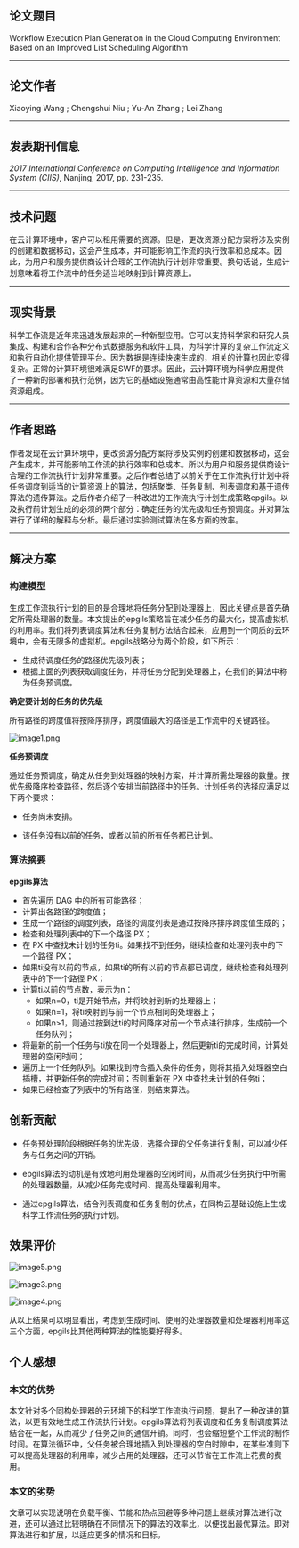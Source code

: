 ## 论文题目

Workflow Execution Plan Generation in the Cloud Computing Environment Based on an Improved List Scheduling Algorithm

---

## 论文作者

Xiaoying Wang ; Chengshui Niu ; Yu-An Zhang ; Lei Zhang

---

## 发表期刊信息

*2017 International Conference on Computing Intelligence and Information System (CIIS)*, Nanjing, 2017, pp. 231-235.

---

## 技术问题

在云计算环境中，客户可以租用需要的资源。但是，更改资源分配方案将涉及实例的创建和数据移动，这会产生成本，并可能影响工作流的执行效率和总成本。因此，为用户和服务提供商设计合理的工作流执行计划非常重要。换句话说，生成计划意味着将工作流中的任务适当地映射到计算资源上。

---

## 现实背景



科学工作流是近年来迅速发展起来的一种新型应用。它可以支持科学家和研究人员集成、构建和合作各种分布式数据服务和软件工具，为科学计算的复杂工作流定义和执行自动化提供管理平台。因为数据是连续快速生成的，相关的计算也因此变得复杂。正常的计算环境很难满足SWF的要求。因此，云计算环境为科学应用提供了一种新的部署和执行范例，因为它的基础设施通常由高性能计算资源和大量存储资源组成。



---

## 作者思路

作者发现在云计算环境中，更改资源分配方案将涉及实例的创建和数据移动，这会产生成本，并可能影响工作流的执行效率和总成本。所以为用户和服务提供商设计合理的工作流执行计划非常重要。之后作者总结了以前关于在工作流执行计划中将任务调度到适当的计算资源上的算法，包括聚类、任务复制、列表调度和基于遗传算法的遗传算法。之后作者介绍了一种改进的工作流执行计划生成策略epgils。以及执行前计划生成的必须的两个部分：确定任务的优先级和任务预调度。并对算法进行了详细的解释与分析。最后通过实验测试算法在多方面的效率。

---

## 解决方案

### 构建模型

生成工作流执行计划的目的是合理地将任务分配到处理器上，因此关键点是首先确定所需处理器的数量。本文提出的epgils策略旨在减少任务的最大化，提高虚拟机的利用率。我们将列表调度算法和任务复制方法结合起来，应用到一个同质的云环境中，会有无限多的虚拟机。epgils战略分为两个阶段，如下所示：

- 生成待调度任务的路径优先级列表； 
- 根据上面的列表获取调度任务，并将任务分配到处理器上，在我们的算法中称为任务预调度。

**确定要计划的任务的优先级**

所有路径的跨度值将按降序排序，跨度值最大的路径是工作流中的关键路径。

![image1.png](https://upload-images.jianshu.io/upload_images/18378077-967eef0dbb4cd2d7.png?imageMogr2/auto-orient/strip%7CimageView2/2/w/1240)

**任务预调度**

通过任务预调度，确定从任务到处理器的映射方案，并计算所需处理器的数量。按优先级降序检查路径，然后逐个安排当前路径中的任务。计划任务的选择应满足以下两个要求：

- 任务尚未安排。

- 该任务没有以前的任务，或者以前的所有任务都已计划。

### 算法摘要

**epgils算法**

- 首先遍历 DAG 中的所有可能路径；
- 计算出各路径的跨度值；
- 生成一个路径的调度列表，路径的调度列表是通过按降序排序跨度值生成的；
- 检查和处理列表中的下一个路径 PX；
- 在 PX 中查找未计划的任务ti。如果找不到任务，继续检查和处理列表中的下一个路径 PX；
- 如果ti没有以前的节点，如果ti的所有以前的节点都已调度，继续检查和处理列表中的下一个路径 PX；
- 计算ti以前的节点数，表示为n：
  - 如果n=0，ti是开始节点，并将映射到新的处理器上；
  - 如果n=1，将ti映射到与前一个节点相同的处理器上；
  - 如果n>1，则通过按到达ti的时间降序对前一个节点进行排序，生成前一个任务队列；
- 将最新的前一个任务与ti放在同一个处理器上，然后更新ti的完成时间，计算处理器的空闲时间；
- 遍历上一个任务队列。如果找到符合插入条件的任务，则将其插入处理器空白插槽，并更新任务的完成时间；否则重新在 PX 中查找未计划的任务ti；
- 如果已经检查了列表中的所有路径，则结束算法。

## 创新贡献

- 任务预处理阶段根据任务的优先级，选择合理的父任务进行复制，可以减少任务与任务之间的开销。

- epgils算法的动机是有效地利用处理器的空闲时间，从而减少任务执行中所需的处理器数量，从减少任务完成时间、提高处理器利用率。

- 通过epgils算法，结合列表调度和任务复制的优点，在同构云基础设施上生成科学工作流任务的执行计划。

## 效果评价

![image5.png](https://upload-images.jianshu.io/upload_images/18378077-bc0fae0f0ed9d838.png?imageMogr2/auto-orient/strip%7CimageView2/2/w/1240)

![image3.png](https://upload-images.jianshu.io/upload_images/18378077-f176fedb70935ac5.png?imageMogr2/auto-orient/strip%7CimageView2/2/w/1240)

![image4.png](https://upload-images.jianshu.io/upload_images/18378077-c0823ad96e542c3d.png?imageMogr2/auto-orient/strip%7CimageView2/2/w/1240)

从以上结果可以明显看出，考虑到生成时间、使用的处理器数量和处理器利用率这三个方面，epgils比其他两种算法的性能要好得多。

## 个人感想

### 本文的优势

本文针对多个同构处理器的云环境下的科学工作流执行问题，提出了一种改进的算法，以更有效地生成工作流执行计划。epgils算法将列表调度和任务复制调度算法结合在一起，从而减少了任务之间的通信开销。同时，也会缩短整个工作流的制作时间。在算法循环中，父任务被合理地插入到处理器的空白时隙中，在某些准则下可以提高处理器的利用率，减少占用的处理器，还可以节省在工作流上花费的费用。

### 本文的劣势

文章可以实现说明在负载平衡、节能和热点回避等多种问题上继续对算法进行改进，还可以通过比较明确在不同情况下的算法的效率比，以便找出最优算法。即对算法进行和扩展，以适应更多的情况和目标。